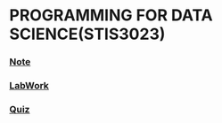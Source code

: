 # PROGRAMMING FOR DATA SCIENCE(STIS3023)
### [Note](https://github.com/weicai812/Data-Science/tree/main/Note)
### [LabWork](https://github.com/weicai812/Data-Science/tree/main/LabWorks)
### [Quiz](https://github.com/weicai812/Data-Science/tree/main/Quiz)
